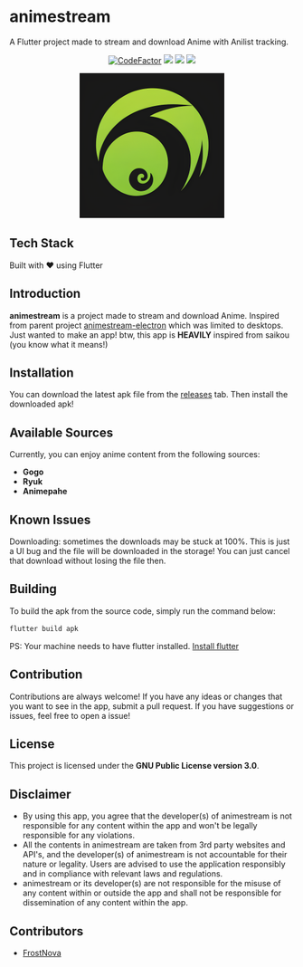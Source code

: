 # animestream

A Flutter project made to stream and download Anime with Anilist tracking.

<p align="center">
<a href="https://www.codefactor.io/repository/github/frostnova721/animestream/overview/master"><img src="https://www.codefactor.io/repository/github/frostnova721/animestream/badge/master?style=for-the-badge" alt="CodeFactor" /></a>
<a href="https://img.shields.io/github/downloads/frostnova721/animestream/total.svg?style=for-the-badge"><img src="https://img.shields.io/github/downloads/frostnova721/animestream/total.svg?style=for-the-badge&color=CAF979"></a>
<a href="https://img.shields.io/badge/Made_With-Flutter-%2302569B.svg?style=for-the-badge&logo=Flutter&logoColor=white"><img src="https://img.shields.io/badge/Made_With-Flutter-%2302569B.svg?style=for-the-badge&logo=Flutter&logoColor=white"></a>
<a href="https://img.shields.io/badge/Made_For-Android-3DDC84?style=for-the-badge&logo=android&logoColor=white"><img src="https://img.shields.io/badge/Made_For-Android-3DDC84?style=for-the-badge&logo=android&logoColor=white"></a>
</p>

<p align="center">
    <img src="lib/assets/icons/logo.png" width="256" height="256" alt="project logo">
</p>

## Tech Stack

Built with ❤️ using Flutter

## Introduction

**animestream** is a project made to stream and download Anime. Inspired from parent project [animestream-electron](https://github.com/frostnova721/animestream-electron) which was limited to desktops. Just wanted to make an app! btw, this app is **HEAVILY** inspired from saikou (you know what it means!)

## Installation

You can download the latest apk file from the [releases](https://github.com/frostnova721/animestream/releases) tab. Then install the downloaded apk!

## Available Sources

Currently, you can enjoy anime content from the following sources:

- **Gogo**
- **Ryuk**
- **Animepahe**

## Known Issues

Downloading: sometimes the downloads may be stuck at 100%. This is just a UI bug and the file will be downloaded in the storage! You can just cancel that download without losing the file then.

## Building

To build the apk from the source code, simply run the command below:

```cmd
flutter build apk
```

PS: Your machine needs to have flutter installed. [Install flutter](https://docs.flutter.dev/get-started/install)

## Contribution

Contributions are always welcome! If you have any ideas or changes that you want to see in the app, submit a pull request. If you have suggestions or issues, feel free to open a issue!

## License

This project is licensed under the **GNU Public License version 3.0**.

## Disclaimer

- By using this app, you agree that the developer(s) of animestream is not responsible for any content within the app and won't be legally responsible for any violations.
- All the contents in animestream are taken from 3rd party websites and API's, and the developer(s) of animestream is not accountable for their nature or legality. Users are advised to use the application responsibly and in compliance with relevant laws and regulations.
- animestream or its developer(s) are not responsible for the misuse of any content within or outside the app and shall not be responsible for dissemination of any content within the app.

## Contributors

- [FrostNova](https://github.com/frostnova721)
